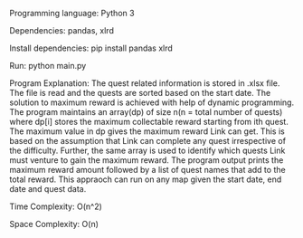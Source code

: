Programming language: Python 3

Dependencies: pandas, xlrd

Install dependencies: pip install pandas xlrd

Run: python main.py


Program Explanation: The quest related information is stored in .xlsx file. The file is read and the quests are sorted based on the start date. The solution to maximum reward is achieved with help of dynamic programming. The program maintains an array(dp) of size n(n = total number of quests) where dp[i] stores the maximum collectable reward starting from ith quest. The maximum value in dp gives the maximum reward Link can get. This is based on the assumption that Link can complete any quest irrespective of the difficulty. Further, the same array is used to identify which quests Link must venture to gain the maximum reward. The program output prints the maximum reward amount followed by a list of quest names that add to the total reward. This appraoch can run on any map given the start date, end date and quest data. 


Time Complexity: O(n^2)

Space Complexity: O(n)
